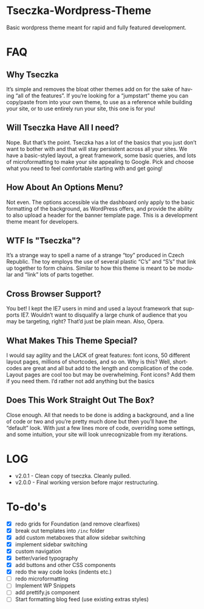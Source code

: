 Tseczka-Wordpress-Theme
=======================

Basic wordpress theme meant for rapid and fully featured development.

FAQ
===========

## Why Tseczka ##
It’s sim­ple and removes the bloat other themes add on for the sake of hav­ing “all of the fea­tures”. If you’re look­ing for a “jump­start” theme you can copy/paste from into your own theme, to use as a ref­er­ence while build­ing your site, or to use entirely run your site, this one is for you!

## Will Tseczka Have All I need? ##
Nope. But that’s the point. Tseczka has a lot of the basics that you just don’t want to bother with and that will stay per­sis­tent across all your sites. We have a basic-styled lay­out, a great frame­work, some basic queries, and lots of micro­for­mat­ting to make your site appeal­ing to Google. Pick and choose what you need to feel com­fort­able start­ing with and get going!

## How About An Options Menu? ##
Not even. The options acces­si­ble via the dash­board only apply to the basic for­mat­ting of the back­ground, as Word­Press offers, and pro­vide the abil­ity to also upload a header for the ban­ner tem­plate page. This is a devel­op­ment theme meant for developers.

## WTF Is "Tseczka"? ##
It’s a strange way to spell a name of a strange “toy” pro­duced in Czech Repub­lic. The toy employs the use of sev­eral plas­tic “C’s” and “S’s” that link up together to form chains. Sim­i­lar to how this theme is meant to be mod­u­lar and “link” lots of parts together.

## Cross Browser Support? ##

You bet! I kept the IE7 users in mind and used a lay­out frame­work that sup­ports IE7. Wouldn’t want to dis­qual­ify a large chunk of audi­ence that you may be tar­get­ing, right? That’d just be plain mean. Also, Opera.

## What Makes This Theme Special? ##
I would say agility and the LACK of great fea­tures: font icons, 50 dif­fer­ent lay­out pages, mil­lions of short­codes, and so on. Why is this? Well, short­codes are great and all but add to the length and com­pli­ca­tion of the code. Lay­out pages are cool too but may be over­whelm­ing. Font icons? Add them if you need them. I’d rather not add any­thing but the basics

## Does This Work Straight Out The Box? ##
Close enough. All that needs to be done is adding a back­ground, and a line of code or two and you’re pretty much done but then you’ll have the “default” look. With just a few lines more of code, over­rid­ing some set­tings, and some intu­ition, your site will look unrec­og­niz­able from my iterations.

LOG
===========

* v2.0.1 - Clean copy of tseczka. Cleanly pulled.
* v2.0.0 - Final working version before major restructuring.


To-do's
===========
* [X] redo grids for Foundation (and remove clearfixes)
* [X] break out templates into `/inc` folder
* [X] add custom metaboxes that allow sidebar switching
* [X] implement sidebar switching
* [X] custom navigation
* [X] better/varied typography
* [X] add buttons and other CSS components
* [X] redo the way code looks (indents etc.)
* [ ] redo microformatting
* [ ] Implement WP Snippets
* [ ] add prettify.js component
* [ ] Start formatting blog feed (use existing extras styles)
